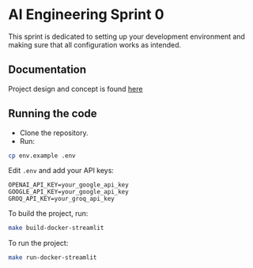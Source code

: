 # AI Engineering Sprint 0

This sprint is dedicated to setting up your development environment and making sure that all configuration works as intended.

## Documentation

Project design and concept is found [here](https://github.com/anthonyckleung/ai-engineering-bootcamp-sprint-00/tree/24d468d3856edf92cc0b15c16ca362e245049354/documentation/project_design)

## Running the code
- Clone the repository.
- Run:
```bash
cp env.example .env
```

Edit `.env` and add your API keys:

```
OPENAI_API_KEY=your_google_api_key
GOOGLE_API_KEY=your_google_api_key
GROQ_API_KEY=your_groq_api_key
```

To build the project, run:

```bash
make build-docker-streamlit
```

To run the project:

```bash
make run-docker-streamlit
```

